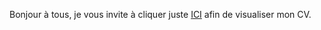 <p>Bonjour à tous, je vous invite à cliquer juste <a href="https://anthony-parra.github.io/Projet2/cv.html/">ICI</a> afin de visualiser mon CV.</p>
